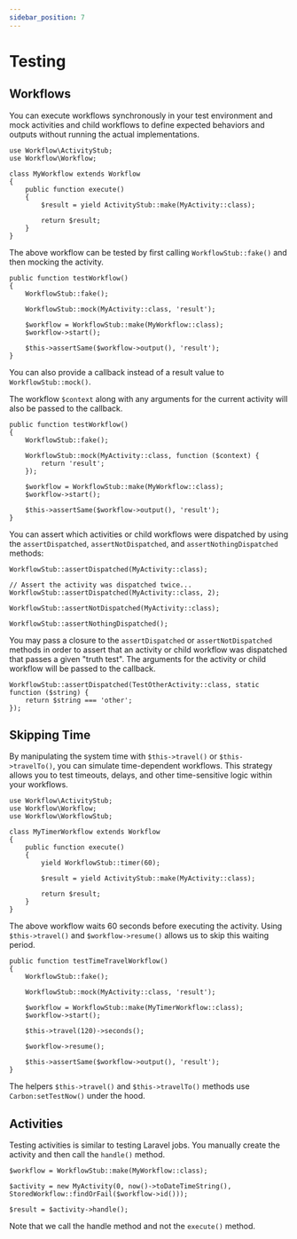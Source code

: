 ```yaml
---
sidebar_position: 7
---
```


# Testing

## Workflows

You can execute workflows synchronously in your test environment and mock activities and child workflows to define expected behaviors and outputs without running the actual implementations.

```
use Workflow\ActivityStub;
use Workflow\Workflow;

class MyWorkflow extends Workflow
{
    public function execute()
    {
        $result = yield ActivityStub::make(MyActivity::class);

        return $result;
    }
}
```

The above workflow can be tested by first calling `WorkflowStub::fake()` and then mocking the activity.

```
public function testWorkflow()
{
    WorkflowStub::fake();

    WorkflowStub::mock(MyActivity::class, 'result');

    $workflow = WorkflowStub::make(MyWorkflow::class);
    $workflow->start();

    $this->assertSame($workflow->output(), 'result');
}
```

You can also provide a callback instead of a result value to ` WorkflowStub::mock()`.

The workflow `$context` along with any arguments for the current activity will also be passed to the callback.

```
public function testWorkflow()
{
    WorkflowStub::fake();

    WorkflowStub::mock(MyActivity::class, function ($context) {
        return 'result';
    });

    $workflow = WorkflowStub::make(MyWorkflow::class);
    $workflow->start();

    $this->assertSame($workflow->output(), 'result');
}
```

You can assert which activities or child workflows were dispatched by using the `assertDispatched`, `assertNotDispatched`, and `assertNothingDispatched` methods:

```
WorkflowStub::assertDispatched(MyActivity::class);

// Assert the activity was dispatched twice...
WorkflowStub::assertDispatched(MyActivity::class, 2);

WorkflowStub::assertNotDispatched(MyActivity::class);

WorkflowStub::assertNothingDispatched();
```

You may pass a closure to the `assertDispatched` or `assertNotDispatched` methods in order to assert that an activity or child workflow was dispatched that passes a given "truth test". The arguments for the activity or child workflow will be passed to the callback.

```
WorkflowStub::assertDispatched(TestOtherActivity::class, static function ($string) {
    return $string === 'other';
});
```

## Skipping Time

By manipulating the system time with `$this->travel()` or `$this->travelTo()`, you can simulate time-dependent workflows. This strategy allows you to test timeouts, delays, and other time-sensitive logic within your workflows.

```
use Workflow\ActivityStub;
use Workflow\Workflow;
use Workflow\WorkflowStub;

class MyTimerWorkflow extends Workflow
{
    public function execute()
    {
        yield WorkflowStub::timer(60);

        $result = yield ActivityStub::make(MyActivity::class);

        return $result;
    }
}
```

The above workflow waits 60 seconds before executing the activity. Using `$this->travel()` and `$workflow->resume()` allows us to skip this waiting period.

```
public function testTimeTravelWorkflow()
{
    WorkflowStub::fake();

    WorkflowStub::mock(MyActivity::class, 'result');

    $workflow = WorkflowStub::make(MyTimerWorkflow::class);
    $workflow->start();

    $this->travel(120)->seconds();

    $workflow->resume();

    $this->assertSame($workflow->output(), 'result');
}
```

The helpers `$this->travel()` and `$this->travelTo()` methods use `Carbon:setTestNow()` under the hood.

## Activities

Testing activities is similar to testing Laravel jobs. You manually create the activity and then call the `handle()` method.

```
$workflow = WorkflowStub::make(MyWorkflow::class);

$activity = new MyActivity(0, now()->toDateTimeString(), StoredWorkflow::findOrFail($workflow->id()));

$result = $activity->handle();
```

Note that we call the handle method and not the `execute()` method.
